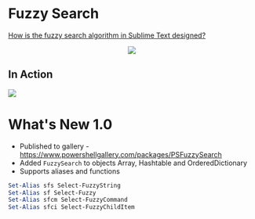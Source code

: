 # Fuzzy Search

[How is the fuzzy search algorithm in Sublime Text designed?](https://www.quora.com/How-is-the-fuzzy-search-algorithm-in-Sublime-Text-designed)

<p align="center">
<a href="https://dougfinke.visualstudio.com/PSFuzzySearch/_build?buildId=94"><img src="https://dougfinke.visualstudio.com/PSFuzzySearch/_apis/build/status/PSFuzzySearch-CI?branchName=master"></a>
</p>

<!-- https://dougfinke.visualstudio.com/PSFuzzySearch/_build/results?buildId=94&view=logs -->

## In Action

![](https://raw.githubusercontent.com/dfinke/PowerShellFuzzySearch/master/media/fuzzysearch.gif)


# What's New 1.0
- Published to gallery - https://www.powershellgallery.com/packages/PSFuzzySearch
- Added `FuzzySearch` to objects Array, Hashtable and OrderedDictionary
- Supports aliases and functions

```powershell
Set-Alias sfs Select-FuzzyString
Set-Alias sf Select-Fuzzy
Set-Alias sfcm Select-FuzzyCommand
Set-Alias sfci Select-FuzzyChildItem
```